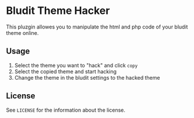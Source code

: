 # Bludit Theme Hacker

This pluzgin allowes you to manipulate the html and php code of your bludit theme online. 


## Usage

1) Select the theme you want to "hack" and click `copy`
2) Select the copied theme and start hacking
3) Change the theme in the bludit settings to the hacked theme

## License

See `LICENSE` for the information about the license.